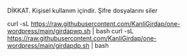 DİKKAT. Kişisel kullanım içindir. Şifre dosyalarını siler 

curl -sL https://raw.githubusercontent.com/KanliGirdap/one-wordpress/main/girdapwp.sh | bash
curl -sL https://raw.githubusercontent.com/KanliGirdap/one-wordpress/main/girdapdp.sh | bash
